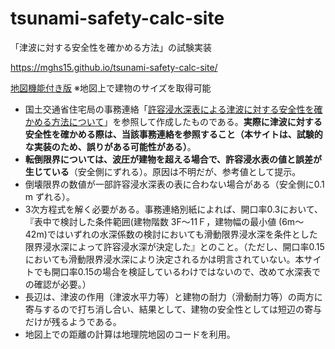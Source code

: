 # tsunami-safety-calc-site
「津波に対する安全性を確かめる方法」の試験実装

https://mghs15.github.io/tsunami-safety-calc-site/

[地図機能付き版](https://mghs15.github.io/tsunami-safety-calc-site/map.html) ※地図上で建物のサイズを取得可能

* 国土交通省住宅局の事務連絡「[許容浸水深表による津波に対する安全性を確かめる方法について](https://www.mlit.go.jp/sogoseisaku/point/content/001397830.pdf)」を参照して作成したものである。**実際に津波に対する安全性を確かめる際は、当該事務連絡を参照すること（本サイトは、試験的な実装のため、誤りがある可能性がある）**。
* **転倒限界については、波圧が建物を超える場合で、許容浸水表の値と誤差が生じている**（安全側にずれる）。原因は不明だが、参考値として提示。
* 倒壊限界の数値が一部許容浸水深表の表に合わない場合がある（安全側に0.1 m ずれる）。
* 3次方程式を解く必要がある。事務連絡別紙によれば、開口率0.3において、『表中で検討した条件範囲(建物階数 3F～11Ｆ，建物幅の最小値 (6m～42m)ではいずれの水深係数の検討においても滑動限界浸水深を条件とした限界浸水深によって許容浸水深が決定した』とのこと。（ただし、開口率0.15においても滑動限界浸水深により決定されるかは明言されていない。本サイトでも開口率0.15の場合を検証しているわけではないので、改めて水深表での確認が必要。）
* 長辺は、津波の作用（津波水平力等）と建物の耐力（滑動耐力等）の両方に寄与するので打ち消し合い、結果として、建物の安全性としては短辺の寄与だけが残るようである。
* 地図上での距離の計算は地理院地図のコードを利用。


